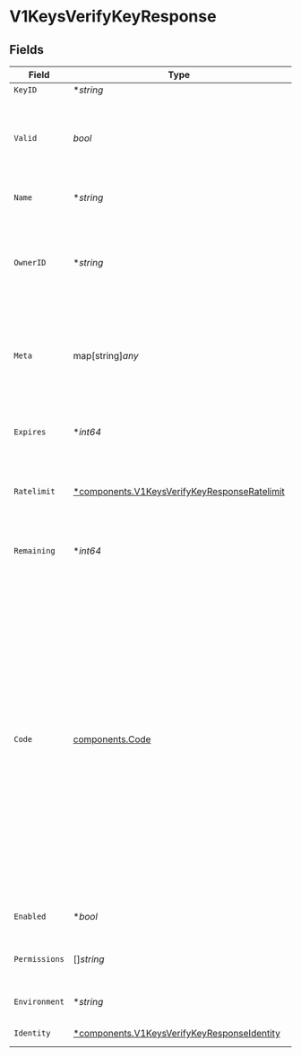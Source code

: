 # V1KeysVerifyKeyResponse


## Fields

| Field                                                                                                                                                                                                                                                                                                                                                                                                                                                                                                                                                                                                                                         | Type                                                                                                                                                                                                                                                                                                                                                                                                                                                                                                                                                                                                                                          | Required                                                                                                                                                                                                                                                                                                                                                                                                                                                                                                                                                                                                                                      | Description                                                                                                                                                                                                                                                                                                                                                                                                                                                                                                                                                                                                                                   | Example                                                                                                                                                                                                                                                                                                                                                                                                                                                                                                                                                                                                                                       |
| --------------------------------------------------------------------------------------------------------------------------------------------------------------------------------------------------------------------------------------------------------------------------------------------------------------------------------------------------------------------------------------------------------------------------------------------------------------------------------------------------------------------------------------------------------------------------------------------------------------------------------------------- | --------------------------------------------------------------------------------------------------------------------------------------------------------------------------------------------------------------------------------------------------------------------------------------------------------------------------------------------------------------------------------------------------------------------------------------------------------------------------------------------------------------------------------------------------------------------------------------------------------------------------------------------- | --------------------------------------------------------------------------------------------------------------------------------------------------------------------------------------------------------------------------------------------------------------------------------------------------------------------------------------------------------------------------------------------------------------------------------------------------------------------------------------------------------------------------------------------------------------------------------------------------------------------------------------------- | --------------------------------------------------------------------------------------------------------------------------------------------------------------------------------------------------------------------------------------------------------------------------------------------------------------------------------------------------------------------------------------------------------------------------------------------------------------------------------------------------------------------------------------------------------------------------------------------------------------------------------------------- | --------------------------------------------------------------------------------------------------------------------------------------------------------------------------------------------------------------------------------------------------------------------------------------------------------------------------------------------------------------------------------------------------------------------------------------------------------------------------------------------------------------------------------------------------------------------------------------------------------------------------------------------- |
| `KeyID`                                                                                                                                                                                                                                                                                                                                                                                                                                                                                                                                                                                                                                       | **string*                                                                                                                                                                                                                                                                                                                                                                                                                                                                                                                                                                                                                                     | :heavy_minus_sign:                                                                                                                                                                                                                                                                                                                                                                                                                                                                                                                                                                                                                            | The id of the key                                                                                                                                                                                                                                                                                                                                                                                                                                                                                                                                                                                                                             | key_1234                                                                                                                                                                                                                                                                                                                                                                                                                                                                                                                                                                                                                                      |
| `Valid`                                                                                                                                                                                                                                                                                                                                                                                                                                                                                                                                                                                                                                       | *bool*                                                                                                                                                                                                                                                                                                                                                                                                                                                                                                                                                                                                                                        | :heavy_check_mark:                                                                                                                                                                                                                                                                                                                                                                                                                                                                                                                                                                                                                            | Whether the key is valid or not.<br/>A key could be invalid for a number of reasons, for example if it has expired, has no more verifications left or if it has been deleted.                                                                                                                                                                                                                                                                                                                                                                                                                                                                 | true                                                                                                                                                                                                                                                                                                                                                                                                                                                                                                                                                                                                                                          |
| `Name`                                                                                                                                                                                                                                                                                                                                                                                                                                                                                                                                                                                                                                        | **string*                                                                                                                                                                                                                                                                                                                                                                                                                                                                                                                                                                                                                                     | :heavy_minus_sign:                                                                                                                                                                                                                                                                                                                                                                                                                                                                                                                                                                                                                            | The name of the key, give keys a name to easily identifiy their purpose                                                                                                                                                                                                                                                                                                                                                                                                                                                                                                                                                                       | Customer X                                                                                                                                                                                                                                                                                                                                                                                                                                                                                                                                                                                                                                    |
| `OwnerID`                                                                                                                                                                                                                                                                                                                                                                                                                                                                                                                                                                                                                                     | **string*                                                                                                                                                                                                                                                                                                                                                                                                                                                                                                                                                                                                                                     | :heavy_minus_sign:                                                                                                                                                                                                                                                                                                                                                                                                                                                                                                                                                                                                                            | The id of the tenant associated with this key. Use whatever reference you have in your system to identify the tenant. When verifying the key, we will send this field back to you, so you know who is accessing your API.                                                                                                                                                                                                                                                                                                                                                                                                                     | user_123                                                                                                                                                                                                                                                                                                                                                                                                                                                                                                                                                                                                                                      |
| `Meta`                                                                                                                                                                                                                                                                                                                                                                                                                                                                                                                                                                                                                                        | map[string]*any*                                                                                                                                                                                                                                                                                                                                                                                                                                                                                                                                                                                                                              | :heavy_minus_sign:                                                                                                                                                                                                                                                                                                                                                                                                                                                                                                                                                                                                                            | Any additional metadata you want to store with the key                                                                                                                                                                                                                                                                                                                                                                                                                                                                                                                                                                                        | {<br/>"roles": [<br/>"admin",<br/>"user"<br/>],<br/>"stripeCustomerId": "cus_1234"<br/>}                                                                                                                                                                                                                                                                                                                                                                                                                                                                                                                                                      |
| `Expires`                                                                                                                                                                                                                                                                                                                                                                                                                                                                                                                                                                                                                                     | **int64*                                                                                                                                                                                                                                                                                                                                                                                                                                                                                                                                                                                                                                      | :heavy_minus_sign:                                                                                                                                                                                                                                                                                                                                                                                                                                                                                                                                                                                                                            | The unix timestamp in milliseconds when the key will expire. If this field is null or undefined, the key is not expiring.                                                                                                                                                                                                                                                                                                                                                                                                                                                                                                                     | 123                                                                                                                                                                                                                                                                                                                                                                                                                                                                                                                                                                                                                                           |
| `Ratelimit`                                                                                                                                                                                                                                                                                                                                                                                                                                                                                                                                                                                                                                   | [*components.V1KeysVerifyKeyResponseRatelimit](../../models/components/v1keysverifykeyresponseratelimit.md)                                                                                                                                                                                                                                                                                                                                                                                                                                                                                                                                   | :heavy_minus_sign:                                                                                                                                                                                                                                                                                                                                                                                                                                                                                                                                                                                                                            | The ratelimit configuration for this key. If this field is null or undefined, the key has no ratelimit.                                                                                                                                                                                                                                                                                                                                                                                                                                                                                                                                       | {<br/>"limit": 10,<br/>"remaining": 9,<br/>"reset": 3600000<br/>}                                                                                                                                                                                                                                                                                                                                                                                                                                                                                                                                                                             |
| `Remaining`                                                                                                                                                                                                                                                                                                                                                                                                                                                                                                                                                                                                                                   | **int64*                                                                                                                                                                                                                                                                                                                                                                                                                                                                                                                                                                                                                                      | :heavy_minus_sign:                                                                                                                                                                                                                                                                                                                                                                                                                                                                                                                                                                                                                            | The number of requests that can be made with this key before it becomes invalid. If this field is null or undefined, the key has no request limit.                                                                                                                                                                                                                                                                                                                                                                                                                                                                                            | 1000                                                                                                                                                                                                                                                                                                                                                                                                                                                                                                                                                                                                                                          |
| `Code`                                                                                                                                                                                                                                                                                                                                                                                                                                                                                                                                                                                                                                        | [components.Code](../../models/components/code.md)                                                                                                                                                                                                                                                                                                                                                                                                                                                                                                                                                                                            | :heavy_check_mark:                                                                                                                                                                                                                                                                                                                                                                                                                                                                                                                                                                                                                            | A machine readable code why the key is not valid.<br/>Possible values are:<br/>- VALID: the key is valid and you should proceed<br/>- NOT_FOUND: the key does not exist or has expired<br/>- FORBIDDEN: the key is not allowed to access the api<br/>- USAGE_EXCEEDED: the key has exceeded its request limit<br/>- RATE_LIMITED: the key has been ratelimited<br/>- UNAUTHORIZED: the key is not authorized<br/>- DISABLED: the key is disabled<br/>- INSUFFICIENT_PERMISSIONS: you do not have the required permissions to perform this action<br/>- EXPIRED: The key was only valid for a certain time and has expired.<br/><br/>These are validation codes, the HTTP status will be 200.<br/> |                                                                                                                                                                                                                                                                                                                                                                                                                                                                                                                                                                                                                                               |
| `Enabled`                                                                                                                                                                                                                                                                                                                                                                                                                                                                                                                                                                                                                                     | **bool*                                                                                                                                                                                                                                                                                                                                                                                                                                                                                                                                                                                                                                       | :heavy_minus_sign:                                                                                                                                                                                                                                                                                                                                                                                                                                                                                                                                                                                                                            | Sets the key to be enabled or disabled. Disabled keys will not verify.                                                                                                                                                                                                                                                                                                                                                                                                                                                                                                                                                                        |                                                                                                                                                                                                                                                                                                                                                                                                                                                                                                                                                                                                                                               |
| `Permissions`                                                                                                                                                                                                                                                                                                                                                                                                                                                                                                                                                                                                                                 | []*string*                                                                                                                                                                                                                                                                                                                                                                                                                                                                                                                                                                                                                                    | :heavy_minus_sign:                                                                                                                                                                                                                                                                                                                                                                                                                                                                                                                                                                                                                            | A list of all the permissions this key is connected to.                                                                                                                                                                                                                                                                                                                                                                                                                                                                                                                                                                                       | [<br/>"dns.record.update",<br/>"dns.record.delete"<br/>]                                                                                                                                                                                                                                                                                                                                                                                                                                                                                                                                                                                      |
| `Environment`                                                                                                                                                                                                                                                                                                                                                                                                                                                                                                                                                                                                                                 | **string*                                                                                                                                                                                                                                                                                                                                                                                                                                                                                                                                                                                                                                     | :heavy_minus_sign:                                                                                                                                                                                                                                                                                                                                                                                                                                                                                                                                                                                                                            | The environment of the key, this is what what you set when you crated the key                                                                                                                                                                                                                                                                                                                                                                                                                                                                                                                                                                 | test                                                                                                                                                                                                                                                                                                                                                                                                                                                                                                                                                                                                                                          |
| `Identity`                                                                                                                                                                                                                                                                                                                                                                                                                                                                                                                                                                                                                                    | [*components.V1KeysVerifyKeyResponseIdentity](../../models/components/v1keysverifykeyresponseidentity.md)                                                                                                                                                                                                                                                                                                                                                                                                                                                                                                                                     | :heavy_minus_sign:                                                                                                                                                                                                                                                                                                                                                                                                                                                                                                                                                                                                                            | The associated identity of this key.                                                                                                                                                                                                                                                                                                                                                                                                                                                                                                                                                                                                          |                                                                                                                                                                                                                                                                                                                                                                                                                                                                                                                                                                                                                                               |